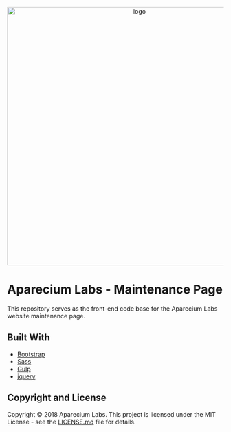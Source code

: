<p align="center">
    <img style="display:block;text-align:center" src="https://user-images.githubusercontent.com/25959096/43851246-bc4484d4-9b57-11e8-809a-a191a4f93851.png" alt="logo" width="600" />
</p>

# Aparecium Labs - Maintenance Page

This repository serves as the front-end code base for the Aparecium Labs website maintenance page.

## Built With

* [Bootstrap](https://getbootstrap.com/)
* [Sass](https://sass-lang.com/)
* [Gulp](https://gulpjs.com/)
* [jquery](https://jquery.com/)

## Copyright and License

Copyright &copy; 2018 Aparecium Labs. This project is licensed under the MIT License - see the [LICENSE.md](LICENSE.md) file for details.
